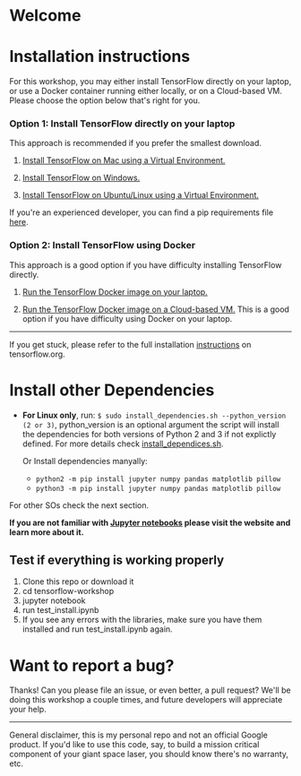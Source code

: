 # Welcome

# Installation instructions

For this workshop, you may either install TensorFlow directly on your laptop, or use a Docker container running either locally, or on a Cloud-based VM. Please choose the option below that's right for you.

### Option 1: Install TensorFlow directly on your laptop
This approach is recommended if you prefer the smallest download.

1. [Install TensorFlow on Mac using a Virtual Environment.](setup/install-mac.md) 

1. [Install TensorFlow on Windows.](setup/install-win.md)

1. [Install TensorFlow on Ubuntu/Linux using a Virtual Environment.](setup/install-ubuntu.md)

If you're an experienced developer, you can find a pip requirements file [here](setup/requirements.txt).

### Option 2: Install TensorFlow using Docker

This approach is a good option if you have difficulty installing TensorFlow directly.

1. [Run the TensorFlow Docker image on your laptop.](setup/install-docker.md)

1. [Run the TensorFlow Docker image on a Cloud-based VM.](setup/install-cloud.md) This is a good option if you have difficulty using Docker on your laptop.

---
If you get stuck, please refer to the full installation [instructions](https://www.tensorflow.org/install/) on tensorflow.org.

# Install other Dependencies

* **For Linux only**, run: `$ sudo install_dependencies.sh --python_version (2 or 3)`, python_version is an optional argument the script will install the dependencies for both versions of Python 2 and 3 if not explictly defined. For more details check [install_dependices.sh](install_dependencies.sh).

  Or Install dependencies manyally:
    * `python2 -m pip install jupyter numpy pandas matplotlib pillow`
    * `python3 -m pip install jupyter numpy pandas matplotlib pillow`

For other SOs check the next section.

**If you are not familiar with [Jupyter notebooks](http://jupyter.readthedocs.io/en/latest/index.html) please visit the website and learn more about it.**
   
## Test if everything is working properly

1. Clone this repo or download it
2. cd tensorflow-workshop
3. jupyter notebook
4. run test_install.ipynb
5. If you see any errors with the libraries, make sure you have them installed and run test_install.ipynb again.

# Want to report a bug?

Thanks! Can you please file an issue, or even better, a pull request? We'll be doing this workshop a couple times, and future developers will appreciate your help.

- - -

General disclaimer, this is my personal repo and not an official Google product. If you'd like to use this code, say, to build a mission critical component of your giant space laser, you should know there's no warranty, etc.
